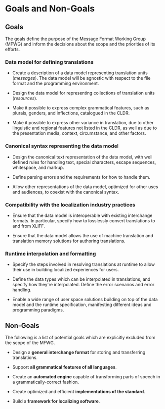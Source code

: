 # Goals and Non-Goals

## Goals

The goals define the purpose of the Message Format Working Group (MFWG) and
inform the decisions about the scope and the priorities of its efforts.

### Data model for defining translations

  - Create a description of a data model representing translation units
    (_messages_). The data model will be agnostic with respect to the file
    format and the programming environment.

  - Design the data model for representing collections of translation
    units (_resources_).

  - Make it possible to express complex grammatical features, such as plurals,
    genders, and inflections, catalogued in the CLDR.

  - Make it possible to express other variance in translation, due to
    other linguistic and regional features not listed in the CLDR, as well as
    due to the presentation media, context, circumstance, and other factors.

### Canonical syntax representing the data model

  - Design the canonical text representation of the data model, with well
    defined rules for handling text, special characters, escape sequences,
    whitespace, and markup.

  - Define parsing errors and the requirements for how to handle them.

  - Allow other representations of the data model, optimized for other uses and
    audiences, to coexist with the canonical syntax.

### Compatibility with the localization industry practices

  - Ensure that the data model is interoperable with existing interchange
    formats. In particular, specify how to losslessly convert translations to
    and from XLIFF.

  - Ensure that the data model allows the use of machine translation and
    translation memory solutions for authoring translations.

### Runtime interpolation and formatting

  - Specify the steps involved in resolving translations at runtime to allow
    their use in building localized experiences for users.

  - Define the data types which can be interpolated in translations, and
    specify how they're interpolated. Define the error scenarios and error
    handling.

  - Enable a wide range of user space solutions building on top of the data
    model and the runtime specification, manifesting different ideas and
    programming paradigms.


## Non-Goals

The following is a list of potential goals which are explicitly excluded from
the scope of the MFWG.

  - Design a __general interchange format__ for storing and transferring
    translations. 

  - Support __all grammatical features of all languages__.

  - Create an __automated engine__ capable of transforming parts of speech in
    a grammatically-correct fashion.

  - Create optimized and efficient __implementations of the standard__.

  - Build a __framework for localizing software__.
